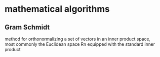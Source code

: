 # mathematical algorithms

## Gram Schmidt

method for orthonormalizing a set of vectors in an inner product space, most commonly the Euclidean space Rn equipped with the standard inner product
